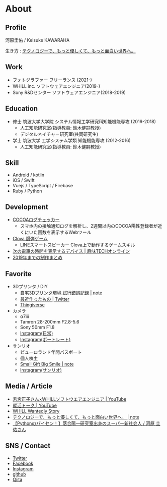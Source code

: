 # About

## Profile
河原圭佑 / Keisuke KAWARAHA

生き方 : [テクノロジーで、もっと優しくて、もっと面白い世界へ。](https://note.com/ktansai/n/n22c35b310640)

## Work
- フォトグラファー フリーランス (2021-)
- WHILL inc. ソフトウェアエンジニア(2019-)
- Sony R&Dセンター ソフトウェアエンジニア(2018-2019)


## Education
- 修士 筑波大学大学院 システム情報工学研究科知能機能専攻 (2016-2018)
  - 人工知能研究室(指導教員: 鈴木健嗣教授)
  - デジタルネイチャー研究室(共同研究生)
- 学士 筑波大学 工学システム学類 知能機能専攻 (2012-2016)
  - 人工知能研究室(指導教員: 鈴木健嗣教授)


## Skill
- Android / kotlin
- iOS / Swift
- Vuejs / TypeScript / Firebase
- Ruby / Python

## Development
- [COCOAログチェッカー](https://cocoa-log-checker.com/)
  - スマホ内の接触通知ログを解析し、2週間以内のCOCOA陽性登録者が近くにいた回数を表示するWebツール
- [Clova 爆弾ゲーム](https://www.youtube.com/watch?v=_-OMFKiUvTU)
  - LINEスマートスピーカー Clova上で動作するゲームスキル
- [次の電車の時間を表示するデバイス | 趣味TECHオンライン](https://www.shumi-tech.online/entry/2019/03/13/M5Stack%E3%81%A7%E3%80%8C%E3%81%82%E3%81%A8%E4%BD%95%E5%88%86%E3%81%A7%E9%9B%BB%E8%BB%8A%E3%81%8C%E6%9D%A5%E3%82%8B%E3%81%8B%E3%80%8D%E3%81%8C%E5%88%86%E3%81%8B%E3%82%8B%E3%82%AC%E3%82%B8%E3%82%A7)
- [2019年までの制作まとめ](https://twitter.com/i/events/1160950635463958528)

## Favorite
- 3Dプリンタ / DIY
  - [自宅3Dプリンタ環境 試行錯誤記録 | note](https://note.com/ktansai/n/n3bd73ec60207)
  - [最近作ったもの | Twitter](https://twitter.com/search?q=%23%E4%BB%8A%E6%97%A5%E3%81%AE%E3%83%94%E3%83%83%E3%82%BF%E3%83%AA%20%40ktansai&src=typed_query&f=top)
  - [Thingiverse](https://www.thingiverse.com/ktansai/designs)
- カメラ
  - α7ⅲ
  - Tamron 28-200mm F2.8-5.6 
  - Sony 50mm F1.8
  - [Instagram(日常)](https://www.instagram.com/ktansai)
  - [Instagram(ポートレート)](https://www.instagram.com/ktansai.portrait/)
- サンリオ
  - ピューロランド年間パスポート
  - 個人株主
  - [Small Gift Big Smile | note](https://note.com/ktansai/n/nb336622377a5)
  - [Instagram(サンリオ)](https://www.instagram.com/ktansai.puro)

## Media / Article
- [若宮正子さん×WHILLソフトウエアエンジニア | YouTube](https://www.youtube.com/watch?v=sGyYcnbESe8)
- [就活トーク | YouTube](https://www.youtube.com/watch?v=BVmdYjF-few)
- [WHILL Wantedly Story](https://www.wantedly.com/companies/whill/post_articles/278022)
- [テクノロジーで、もっと優しくて、もっと面白い世界へ。 | note](https://note.com/ktansai/n/n22c35b310640)
- [【Pythonのパイセン！】落合陽一研究室出身のスーパー新社会人 / 河原 圭佑さん](https://persol-tech-s.co.jp/i-engineer/interesting/python01)

## SNS / Contact
- [Twitter](https://twitter.com/ktansai)
- [Facebook](https://www.facebook.com/ktansai)
- [Instagram](https://www.instagram.com/ktansai)
- [github](https://github.com/ktansai)
- [Qiita](https://qiita.com/ktansai)